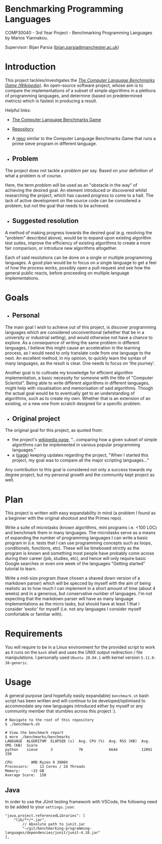 # Benchmarking Programming Languages

COMP30040 - 3rd Year Project - Benchmarking Programming Languages by Marios Yiannakou.

Supervisor: Bijan Parsia (bijan.parsia@manchester.ac.uk)

# Introduction
This project tackles/investigates the [*The Computer Language Benchmarks Game (Wikipedia)*](https://en.wikipedia.org/wiki/The_Computer_Language_Benchmarks_Game). An open-source software project, whose aim is to compare the implementations of a subset of simple algorithms in a plethora of programming languages, and determine (based on predetermined metrics) which is fastest in producing a result.

Helpful links:
- [The Computer Language Benchmarks Game](https://benchmarksgame-team.pages.debian.net/benchmarksgame/)
- [Repository](https://salsa.debian.org/benchmarksgame-team/benchmarksgame)
- A [repo](https://github.com/PlummersSoftwareLLC/Primes) similar to the Computer Language Benchmarks Game that runs a prime sieve program in different language.

- ## Problem
The project does not tackle a *problem* per say. Based on your definition of what a problem is of course.

Here, the term *problem* will be used as an "obstacle in the way" of achieving the desired goal. An element introduced or discovered whilst researching the project, which has caused progress to come to a halt. The lack of active development on the source code can be considered a problem, but not the goal that needs to be achieved.

- ## Suggested resolution
A method of making progress towards the desired goal (e.g. resolving the "problem" described above), would be to expand upon existing algorithm test suites, improve the efficiency of existing algorithms to create a more fair comparison, or introduce new algorithms altogether.

Each of said resolutions can be done on a single or multiple programming languages. A good plan would be to focus on a single language to get a feel of how the process works, possibly open a pull-request and see how the general public reacts, before proceeding on multiple language implementations.

# Goals
- ## Personal
The main goal I wish to achieve out of this project, is discover programming languages which are considered unconventional (whether that be in a university or industrial setting), and would otherwise not have a chance to explore. As a consequence of writing the same problem in different languages, I believe this might cause an acceleration in the learning process, as I would need to only translate code from one language to the next. An excellent method, in my opinion, to quickly learn the syntax of many languages, as the result is clear. One needs to focus on 'the journey'.

Another goal is to cultivate my knowledge for efficient algorithm implementation, a basic necessity for someone with the title of "Computer Scientist". Being able to write different algorithms in different languages, might help with visualisation and memorisation of said algorithms. Though the actual goal would be to eventually get to an understanding of algorithms, such as to create my own. Whether that is an extension of an existing, or a new one from scratch designed for a specific problem.

- ## Original project
The original goal for this project, as quoted from:
- the project's [wikipedia page](https://en.wikipedia.org/wiki/The_Computer_Language_Benchmarks_Game), "...comparing how a given subset of simple algorithms can be implemented in various popular programming languages."
- a ([page](https://wiki.c2.com/?GreatComputerLanguageShootout)) keeping updates regarding the project, "When I started this project, my goal was to compare all the major scripting languages..."

Any contribution to this goal is considered not only a success towards my degree project, but my personal growth and the community kept project as well.

# Plan
This project is written with easy expandability in mind (a problem I found as a beginner with the original shootout and the Primes repo).

Write a suite of microtasks (known algorithms, mini programs i.e. <100 LOC) and benchmark them in many languages. The microtasks serve as a means of expanding the number of programming languages I can write a basic program in (i.e. tests that I can use programming concepts such as loops, conditionals, functions, etc). These will be timeboxed strictly as the program is known and something most people have probably come across during their career (job, studies, etc), and hence will only require basic Google searches or even one week of the languages "Getting started" tutorial to learn.

Write a mid-size program (have chosen a shaved down version of a markdown parser) which will be specced by myself with the aim of being realistic as to how much I can implement in a short amount of time (about 4 weeks) and in a generous, but conservative number of languages. I'm not expecting that the markdown parser will have as many language implementations as the micro tasks, but should have at least 1 that I consider 'exotic' for myself (i.e. not any languages I consider myself comfortable or familiar with).

# Requirements
You will require to be in a Linux environment for the provided script to work as it runs on the `bash` shell and uses the UNIX output redirection / file manipulations. I personally used `Ubuntu 20.04.1` with kernel version `5.11.0-38-generic`.

# Usage
A general purpose (and hopefully easily expandable) `benchmark.sh` bash script has been written and will continue to be developed/optimised to accommodate any new languages introduced either by myself or any community member that stumbles across this project :).
```
# Navigate to the root of this repository
$ ./benchmark.sh

# View the benchmark report
$ more ./benchmarks/benchmarks
LANGUAGE  ALGORITHM  ELAPSED (s)  Avg. CPU (%)  Avg. RSS (KB)  Avg. VMS (KB)  Score
python    sieve      3            76            6644           12092          150

CPU: 		AMD Ryzen 9 3900X
Processors: 	12 Cores / 24 Threads
Memory: 	~15 GB
Average Score: 	150
```

## Java
In order to use the JUnit testing framework with VSCode, the following need to be added to your `settings.json`:
```
"java.project.referencedLibraries": [
	"lib/**/*.jar",
		// Absolute path to junit.jar
		"~/git/benchmarking-programming-languages/dependencies/junit/junit-4.10.jar"
],
```
